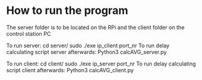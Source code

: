 # How to run the program
The server folder is to be located on the RPi and the client folder on the control station PC

To run server:
cd server/
sudo ./exe ip_client port_nr
To run delay calculating script server afterwards: 
Python3 calcAVG_server.py

To run client:
cd client/
sudo ./exe ip_server port_nr
To run delay calculating script client afterwards: 
Python3 calcAVG_client.py
